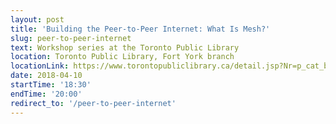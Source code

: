 ```yaml
---
layout: post
title: 'Building the Peer-to-Peer Internet: What Is Mesh?'
slug: peer-to-peer-internet
text: Workshop series at the Toronto Public Library
location: Toronto Public Library, Fort York branch
locationLink: https://www.torontopubliclibrary.ca/detail.jsp?Nr=p_cat_branch_name:Fort%20York
date: 2018-04-10
startTime: '18:30'
endTime: '20:00'
redirect_to: '/peer-to-peer-internet'
---
```

